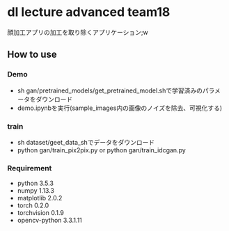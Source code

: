 # dl lecture advanced team18
顔加工アプリの加工を取り除くアプリケーション;w

## How to use
### Demo
- sh gan/pretrained_models/get_pretrained_model.shで学習済みのパラメータをダウンロード
- demo.ipynbを実行(sample_images内の画像のノイズを除去、可視化する)

### train
- sh dataset/geet_data_shでデータをダウンロード
- python gan/train_pix2pix.py or python gan/train_idcgan.py

### Requirement
- python 3.5.3
- numpy 1.13.3
- matplotlib 2.0.2
- torch 0.2.0
- torchvision 0.1.9
- opencv-python 3.3.1.11

